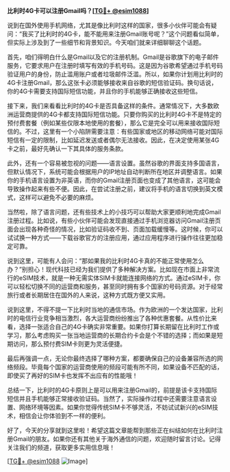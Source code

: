 **比利时4G卡可以注册Gmail吗？[[TG💪+ @esim1088](https://t.me/s/esim1088)]**

说到在国外使用手机网络，尤其是像比利时这样的国家，很多小伙伴可能会有疑问：“我买了比利时的4G卡，能不能用来注册Gmail账号呢？”这个问题看似简单，但实际上涉及到了一些细节和背景知识。今天咱们就来详细聊聊这个话题。

首先，咱们得明白什么是Gmail以及它的注册机制。Gmail是谷歌旗下的电子邮件服务，它要求用户在注册时填写有效的手机号码。这是因为谷歌希望通过手机号码验证用户的身份，防止滥用账户或者垃圾邮件泛滥。所以，如果你计划用比利时的4G卡注册Gmail，那么这张卡必须能够接收来自谷歌的短信验证码。换句话说，你的4G卡需要支持国际短信功能，并且你的手机能够正确接收这些短信。

接下来，我们来看看比利时的4G卡是否具备这样的条件。通常情况下，大多数欧洲运营商提供的4G卡都支持国际短信功能。只要你购买的比利时4G卡不是特定的预付费套餐（例如某些仅限本地使用的套餐），那么它是完全可以用来接收国际短信的。不过，这里有一个小陷阱需要注意：有些国家或地区的移动网络可能对国际短信有一定的限制，比如延迟发送或者偶尔无法接收。因此，在决定使用某张4G卡之前，最好先确认一下其具体的服务条款。

此外，还有一个容易被忽视的问题——语言设置。虽然谷歌的界面支持多国语言，但默认情况下，系统可能会根据用户的IP地址自动判断所在地区并调整语言。如果你的手机语言设置为非英语，而你的Gmail注册页面也变成了其他语言，这可能会导致操作起来有些不便。因此，在尝试注册之前，建议将手机的语言切换到英文模式，这样可以避免不必要的麻烦。

当然啦，除了语言问题，还有些技术上的小技巧可以帮助大家更顺利地完成Gmail注册过程。比如说，有些小伙伴可能会发现直接通过手机浏览器访问Gmail注册页面会出现各种奇怪的情况，比如验证码收不到、页面加载缓慢等。这时候，你可以试试换一种方式——下载谷歌官方的注册应用，通过应用程序进行操作往往更加稳定可靠。

说到这里，可能有人会问：“那如果我的比利时4G卡真的不能正常使用怎么办？”别担心！现代科技已经为我们提供了多种解决方案。比如现在市面上非常流行的eSIM技术，就是一种无需实体SIM卡就能连接网络的方式。通过eSIM卡，你可以轻松切换不同的运营商和服务，甚至同时拥有多个国家的号码资源。对于经常旅行或者长期居住在国外的人来说，这种方式既方便又实用。

说到这里，不得不提一下比利时当地的通信市场。作为欧洲的一个发达国家，比利时的电信行业竞争相当激烈，各大运营商纷纷推出了各种优惠套餐。从性价比来看，选择一张适合自己的4G卡确实非常重要。如果你打算长期留在比利时工作或学习，那么考虑购买一张当地运营商的长期合约卡会是个不错的选择；而如果是短期访问，那么预付费SIM卡则更为灵活便捷。

最后再强调一点，无论你最终选择了哪种方案，都要确保自己的设备兼容所选的网络频段。毕竟每个国家的运营商使用的频段可能有所不同，如果设备不匹配的话，即使买了再好的SIM卡也发挥不出应有的性能哦！

总结一下，比利时的4G卡原则上是可以用来注册Gmail的，前提是该卡支持国际短信并且手机能够正常接收验证码。当然了，实际操作过程中还需要注意语言设置、网络环境等因素。如果你觉得传统SIM卡不够灵活，不妨试试新兴的eSIM技术，相信会让你体验到不一样的便利。

好了，今天的分享就到这里啦！希望这篇文章能帮到那些正在纠结如何在比利时注册Gmail的朋友。如果你还有其他关于海外通信的问题，欢迎随时留言讨论。记得关注我们的频道，获取更多实用信息哦！

[[TG💪+ @esim1088](https://t.me/s/esim1088) ![Image](https://i.postimg.cc/4NQfJmqS/Snipaste-2025-05-13-00-14-12.png)]